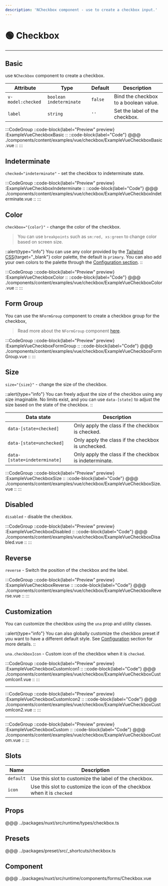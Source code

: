 ```yaml
---
description: 'NCheckbox component - use to create a checkbox input.'
---
```


# 🟢 Checkbox

---

## Basic

use `NCheckbox` component to create a checkbox.

| Attribute         | Type                      | Default | Description                           |
| ----------------- | ------------------------- | ------- | ------------------------------------- |
| `v-model:checked` | `boolean` `indeterminate` | `false` | Bind the checkbox to a boolean value. |
| `label`           | `string`                  | `''`    | Set the label of the checkbox.        |

:::CodeGroup
::code-block{label="Preview" preview}
  :ExampleVueCheckboxBasic
::
::code-block{label="Code"}
@@@ ./components/content/examples/vue/checkbox/ExampleVueCheckboxBasic.vue
::
:::

## Indeterminate

`checked="indeterminate"` - set the checkbox to indeterminate state.

:::CodeGroup
::code-block{label="Preview" preview}
  :ExampleVueCheckboxIndeterminate
::
::code-block{label="Code"}
@@@ ./components/content/examples/vue/checkbox/ExampleVueCheckboxIndeterminate.vue
::
:::

## Color

`checkbox="{color}"` - change the color of the checkbox.

> You can use `breakpoints` such as `sm:red, xs:green` to change color based on screen size.

::alert{type="info"}
You can use any color provided by the [Tailwind CSS](https://tailwindcss.com/docs/customizing-colors){target="_blank"} color palette, the default is `primary`. You can also add your own colors to the palette through the [Configuration section](/getting-started/configuration).
::

:::CodeGroup
::code-block{label="Preview" preview}
  :ExampleVueCheckboxColor
::
::code-block{label="Code"}
@@@ ./components/content/examples/vue/checkbox/ExampleVueCheckboxColor.vue
::
:::

## Form Group

You can use the `NFormGroup` component to create a checkbox group for the checkbox,

> Read more about the `NFormGroup` component [here](form-group).

:::CodeGroup
::code-block{label="Preview" preview}
  :ExampleVueCheckboxFormGroup
::
::code-block{label="Code"}
@@@ ./components/content/examples/vue/checkbox/ExampleVueCheckboxFormGroup.vue
::
:::

## Size

`size="{size}"` - change the size of the checkbox.

::alert{type="info"}
  You can freely adjust the size of the checkbox using any size imaginable. No limits exist, and you can use `data-[state]` to adjust the size based on the state of the checkbox.
::

| Data state                   | Description                                            |
| ---------------------------- | ------------------------------------------------------ |
| `data-[state=checked]`       | Only apply the class if the checkbox is checked.       |
| `data-[state=unchecked]`     | Only apply the class if the checkbox is unchecked.     |
| `data-[state=indeterminate]` | Only apply the class if the checkbox is indeterminate. |

:::CodeGroup
::code-block{label="Preview" preview}
  :ExampleVueCheckboxSize
::
::code-block{label="Code"}
@@@ ./components/content/examples/vue/checkbox/ExampleVueCheckboxSize.vue
::
:::

## Disabled

`disabled` - disable the checkbox.

:::CodeGroup
::code-block{label="Preview" preview}
  :ExampleVueCheckboxDisabled
::
::code-block{label="Code"}
@@@ ./components/content/examples/vue/checkbox/ExampleVueCheckboxDisabled.vue
::
:::

## Reverse

`reverse` - Switch the position of the checkbox and the label.

:::CodeGroup
::code-block{label="Preview" preview}
  :ExampleVueCheckboxReverse
::
::code-block{label="Code"}
@@@ ./components/content/examples/vue/checkbox/ExampleVueCheckboxReverse.vue
::
:::

## Customization

You can customize the checkbox using the `una` prop and utility classes.

::alert{type="info"}
  You can also globally customize the checkbox preset if you want to have a different default style. See [Configuration](/getting-started/configuration) section for more details.
::

`una.checkboxIcon` - Custom icon of the checkbox when it is `checked`.

:::CodeGroup
::code-block{label="Preview" preview}
  :ExampleVueCheckboxCustomIcon1
::
::code-block{label="Code"}
@@@ ./components/content/examples/vue/checkbox/ExampleVueCheckboxCustomIcon1.vue
::
:::

---

:::CodeGroup
::code-block{label="Preview" preview}
  :ExampleVueCheckboxCustomIcon2
::
::code-block{label="Code"}
@@@ ./components/content/examples/vue/checkbox/ExampleVueCheckboxCustomIcon2.vue
::
:::

---

:::CodeGroup
::code-block{label="Preview" preview}
  :ExampleVueCheckboxCustom
::
::code-block{label="Code"}
@@@ ./components/content/examples/vue/checkbox/ExampleVueCheckboxCustom.vue
::
:::

## Slots

| Name      | Description                                                              |
| --------- | ------------------------------------------------------------------------ |
| `default` | Use this slot to customize the label of the checkbox.                    |
| `icon`    | Use this slot to customize the icon of the checkbox when it is `checked` |

## Props
@@@ ../packages/nuxt/src/runtime/types/checkbox.ts

## Presets
@@@ ../packages/preset/src/_shortcuts/checkbox.ts

## Component
@@@ ../packages/nuxt/src/runtime/components/forms/Checkbox.vue
